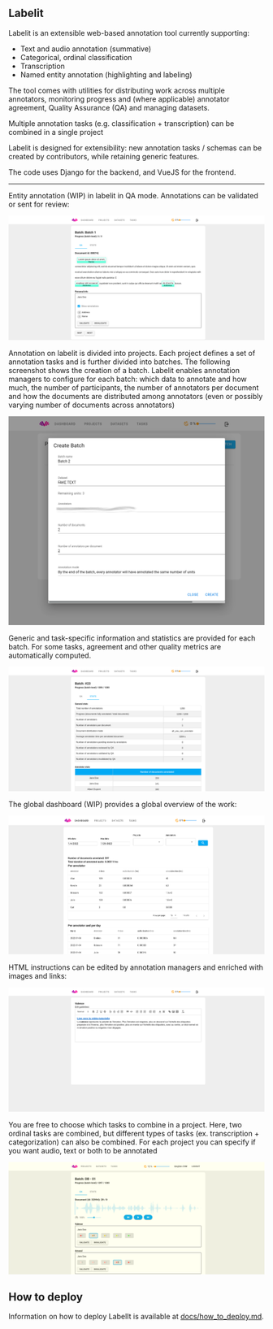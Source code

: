 ## Labelit

Labelit is an extensible web-based annotation tool currently supporting:

* Text and audio annotation (summative)
* Categorical, ordinal classification
* Transcription
* Named entity annotation (highlighting and labeling)

The tool comes with utilities for distributing work across multiple annotators,
monitoring progress and (where applicable) annotator agreement, Quality Assurance (QA)
 and managing datasets.

Multiple annotation tasks (e.g. classification + transcription) can be combined
in a single project

Labelit is designed for extensibility: new annotation tasks / schemas
can be created by contributors, while retaining generic features.

The code uses Django for the backend, and VueJS for the frontend.

-----------------------

Entity annotation (WIP) in labelit in QA mode. Annotations can be validated or sent for review:

![Entity annotation](./docs/screenshots/entities_qa.png)

Annotation on labelit is divided into projects. Each project defines a set of annotation tasks and is further 
divided into batches. The following screenshot shows the creation of a batch. Labelit
enables annotation managers to configure for each batch: which data to annotate and how much, the number of participants,
the number of annotators per document and how the documents are distributed among annotators (even or possibly varying
number of documents across annotators)

![Batch creation](./docs/screenshots/batch_creation.png)

Generic and task-specific information and statistics are provided for each batch.
For some tasks, agreement and other quality metrics are automatically computed.

![Batch stats](./docs/screenshots/batch_stats.png)

The global dashboard (WIP) provides a global overview of the work:

![Stats dashboard](./docs/screenshots/stats_dashboard.png)

HTML instructions can be edited by annotation managers and enriched with images and links:

![Guidelines](./docs/screenshots/annotation_task_guidelines.png)

You are free to choose which tasks to combine in a project. Here, two ordinal tasks are combined, but different
types of tasks (ex. transcription + categorization) can also be combined. For each project you can specify if you want
audio, text or both to be annotated

![Two-task setup](./docs/screenshots/qa_multi_task_ordinal_annotation.png)

## How to deploy

Information on how to deploy LabelIt is available at [docs/how_to_deploy.md](docs/how_to_deploy.md).

